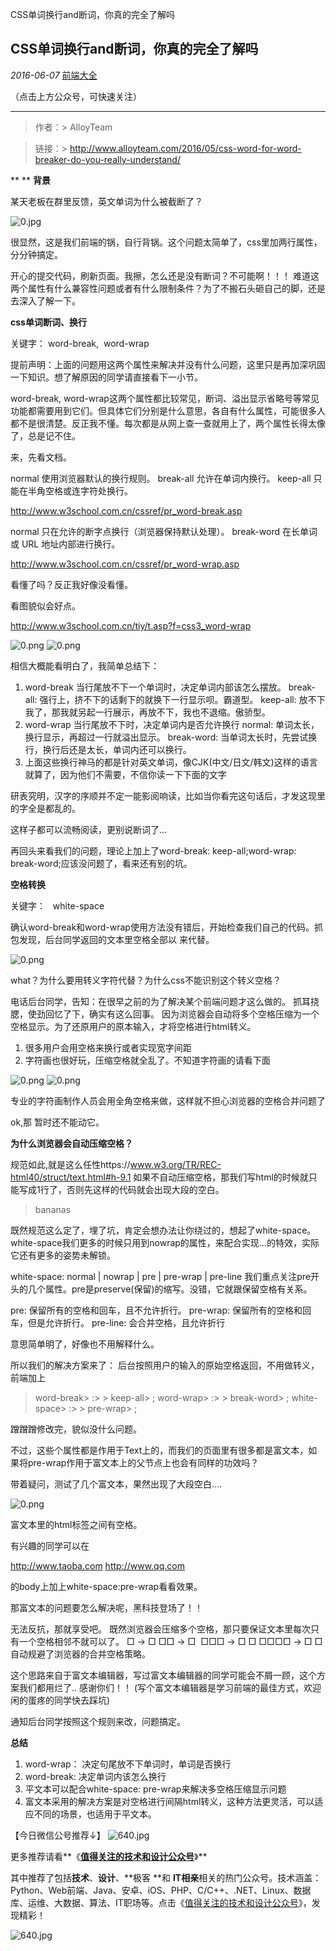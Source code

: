CSS单词换行and断词，你真的完全了解吗

##  CSS单词换行and断词，你真的完全了解吗

 *2016-06-07*  [前端大全]()

（点击上方公众号，可快速关注）
****
> 作者：> AlloyTeam

> 链接：> http://www.alloyteam.com/2016/05/css-word-for-word-breaker-do-you-really-understand/

**
**
**背景**

某天老板在群里反馈，英文单词为什么被截断了？

![0.jpg](https://gitee.com/hjb2722404/tuchuang/raw/master/img/1d70938d03769d908d193318be28feeb.jpg)

很显然，这是我们前端的锅，自行背锅。这个问题太简单了，css里加两行属性，分分钟搞定。

开心的提交代码，刷新页面。我擦，怎么还是没有断词？不可能啊！！！ 难道这两个属性有什么兼容性问题或者有什么限制条件？为了不搬石头砸自己的脚，还是去深入了解一下。

**css单词断词、换行**

关键字： word-break,  word-wrap

提前声明：上面的问题用这两个属性来解决并没有什么问题，这里只是再加深巩固一下知识。想了解原因的同学请直接看下一小节。

word-break, word-wrap这两个属性都比较常见，断词、溢出显示省略号等常见功能都需要用到它们。但具体它们分别是什么意思，各自有什么属性，可能很多人都不是很清楚。反正我不懂。每次都是从网上查一查就用上了，两个属性长得太像了，总是记不住。

来，先看文档。

normal 使用浏览器默认的换行规则。
break-all 允许在单词内换行。
keep-all 只能在半角空格或连字符处换行。

http://www.w3school.com.cn/cssref/pr_word-break.asp

normal 只在允许的断字点换行（浏览器保持默认处理）。
break-word 在长单词或 URL 地址内部进行换行。

http://www.w3school.com.cn/cssref/pr_word-wrap.asp

看懂了吗？反正我好像没看懂。

看图貌似会好点。

http://www.w3school.com.cn/tiy/t.asp?f=css3_word-wrap

![0.png](https://gitee.com/hjb2722404/tuchuang/raw/master/img/ed2b50395f74102f35e78b8d54518e53.png)
![0.png](https://gitee.com/hjb2722404/tuchuang/raw/master/img/4f812f411b54ee7c5e97025d53cfac22.png)

相信大概能看明白了，我简单总结下：

1. word-break 当行尾放不下一个单词时，决定单词内部该怎么摆放。
break-all: 强行上，挤不下的话剩下的就换下一行显示呗。霸道型。
keep-all: 放不下我了，那我就另起一行展示，再放不下，我也不退缩。傲骄型。
2. word-wrap 当行尾放不下时，决定单词内是否允许换行
normal: 单词太长，换行显示，再超过一行就溢出显示。
break-word: 当单词太长时，先尝试换行，换行后还是太长，单词内还可以换行。
3. 上面这些换行神马的都是针对英文单词，像CJK(中文/日文/韩文)这样的语言就算了，因为他们不需要，不信你读一下下面的文字

研表究明，汉字的序顺并不定一能影阅响读，比如当你看完这句话后，才发这现里的字全是都乱的。

这样子都可以流畅阅读，更别说断词了…

再回头来看我们的问题，理论上加上了word-break: keep-all;word-wrap: break-word;应该没问题了，看来还有别的坑。

**空格转换**

关键字：   white-space

确认word-break和word-wrap使用方法没有错后，开始检查我们自己的代码。抓包发现，后台同学返回的文本里空格全部以 来代替。

![0.png](https://gitee.com/hjb2722404/tuchuang/raw/master/img/3ecb36327cf172ce600757843d7c463a.png)

what？为什么要用转义字符代替？为什么css不能识别这个转义空格？

电话后台同学，告知：在很早之前的为了解决某个前端问题才这么做的。
抓耳挠腮，使劲回忆了下，确实有这么回事。
因为浏览器会自动将多个空格压缩为一个空格显示。为了还原用户的原本输入，才将空格进行html转义。

1. 很多用户会用空格来换行或者实现宽字间距
2. 字符画也很好玩，压缩空格就全乱了。不知道字符画的请看下面

![0.png](https://gitee.com/hjb2722404/tuchuang/raw/master/img/4cfa99b5997dc549eebbba786ee3354d.png)
![0.png](https://gitee.com/hjb2722404/tuchuang/raw/master/img/47945d0bb4aee9cfd7bc67b4437d874e.png)

专业的字符画制作人员会用全角空格来做，这样就不担心浏览器的空格合并问题了

ok,那 暂时还不能动它。

**为什么浏览器会自动压缩空格？**

规范如此,就是这么任性https://www.w3.org/TR/REC-html40/struct/text.html#h-9.1
如果不自动压缩空格，那我们写html的时候就只能写成1行了，否则先这样的代码就会出现大段的空白。

> <div>
> <div>
> bananas
> </div>
> </div>

既然规范这么定了，埋了坑，肯定会想办法让你绕过的，想起了white-space。
white-space我们更多的时候只用到nowrap的属性，来配合实现…的特效，实际它还有更多的姿势未解锁。

white-space: normal | nowrap | pre | pre-wrap | pre-line
我们重点关注pre开头的几个属性。pre是preserve(保留)的缩写。没错，它就跟保留空格有关系。

pre: 保留所有的空格和回车，且不允许折行。
pre-wrap: 保留所有的空格和回车，但是允许折行。
pre-line: 会合并空格，且允许折行

意思简单明了，好像也不用解释什么。

所以我们的解决方案来了：
后台按照用户的输入的原始空格返回，不用做转义，前端加上

> word-break> :>   > keep-all> ;
> word-wrap> :>   > break-word> ;
> white-space> :>   > pre-wrap> ;

蹭蹭蹭修改完，貌似没什么问题。

不过，这些个属性都是作用于Text上的，而我们的页面里有很多都是富文本，如果将pre-wrap作用于富文本上的父节点上也会有同样的功效吗？

带着疑问，测试了几个富文本，果然出现了大段空白….

![0.png](../_resources/ac6789b7d69906e2b34563ade04d60fe.png)

富文本里的html标签之间有空格。

有兴趣的同学可以在

http://www.taoba.com
http://www.qq.com

的body上加上white-space:pre-wrap看看效果。

那富文本的问题要怎么解决呢，黑科技登场了！！

无法反抗，那就享受吧。
既然浏览器会压缩多个空格，那只要保证文本里每次只有一个空格相邻不就可以了。
□ -> □
□□ -> □&nbsp;
□□□ -> □&nbsp;□
□□□□ -> □&nbsp;□&nbsp;
自动规避了浏览器的合并空格策略。

这个思路来自于富文本编辑器，写过富文本编辑器的同学可能会不屑一顾，这个方案我们都用烂了.. 感谢你们！！
(写个富文本编辑器是学习前端的最佳方式，欢迎闲的蛋疼的同学快去踩坑)

通知后台同学按照这个规则来改，问题搞定。

**总结**

1. word-wrap： 决定句尾放不下单词时，单词是否换行
2. word-break: 决定单词内该怎么换行
3. 平文本可以配合white-space: pre-wrap来解决多空格压缩显示问题
4. 富文本采用的解决方案是对空格进行间隔html转义，这种方法更灵活，可以适应不同的场景，也适用于平文本。

【今日微信公号推荐↓】
![640.jpg](../_resources/189cdc0e730a487279084a1e622df5dd.jpg)

更多推荐请看**《**[值得关注的技术和设计公众号](http://mp.weixin.qq.com/s?__biz=MzAxODE2MjM1MA==&mid=402186355&idx=1&sn=72be66e2caaaebb3cc436b2f5fb6ee0c&scene=21#wechat_redirect)**》**

其中推荐了包括**技术**、**设计**、**极客 **和 **IT相亲**相关的热门公众号。技术涵盖：Python、Web前端、Java、安卓、iOS、PHP、C/C++、.NET、Linux、数据库、运维、大数据、算法、IT职场等。点击《[值得关注的技术和设计公众号](http://mp.weixin.qq.com/s?__biz=MzAxODE2MjM1MA==&mid=402186355&idx=1&sn=72be66e2caaaebb3cc436b2f5fb6ee0c&scene=21#wechat_redirect)》，发现精彩！

![640.jpg](../_resources/8619af60e2e6b27dc06250c838f2647d.jpg)